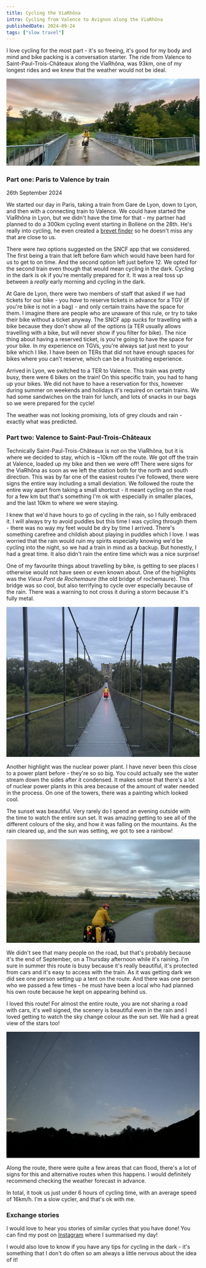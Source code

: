 ```yaml
---
title: Cycling the ViaRhôna
intro: Cycling from Valence to Avignon along the ViaRhôna
publishedDate: 2024-09-24
tags: ["slow travel"]
---
```


I love cycling for the most part - it's so freeing, it's good for my body and mind and bike packing is a conversation starter. The ride from Valence to Saint-Paul-Trois-Châteaux along the ViaRhôna, was 93km, one of my longest rides and we knew that the weather would not be ideal.

![me cycling with the sunset behind](./images/riding-into-sunset.jpeg)

### Part one: Paris to Valence by train

26th September 2024

We started our day in Paris, taking a train from Gare de Lyon, down to Lyon, and then with a connecting train to Valence. We could have started the ViaRhôna in Lyon, but we didn't have the time for that - my partner had planned to do a 300km cycling event starting in Bollène on the 28th. He's really into cycling, he even created a [brevet finder](https://haroen.me/brevet-finder/) so he doesn't miss any that are close to us.

There were _two_ options suggested on the SNCF app that we considered. The first being a train that left before 6am which would have been hard for us to get to on time. And the second option left just before 12. We opted for the second train even though that would mean cycling in the dark. Cycling in the dark is ok if you're mentally prepared for it. It was a real toss up between a _really_ early morning and cycling in the dark.

At Gare de Lyon, there were two members of staff that asked if we had tickets for our bike - you _have_ to reserve tickets in advance for a TGV (if you're bike is not in a bag) - and only certain trains have the space for them. I imagine there are people who are unaware of this rule, or try to take their bike without a ticket anyway. The SNCF app _sucks_ for travelling with a bike because they don't show all of the options (a TER usually allows travelling with a bike, but will never show if you filter for bike). The nice thing about having a reserved ticket, is you're going to have the space for your bike. In my experience on TGVs, you're always sat just next to your bike which I like. I have been on TERs that did not have enough spaces for bikes where you can't reserve, which can be a frustrating experience.

Arrived in Lyon, we switched to a TER to Valence. This train was pretty busy, there were 6 bikes on the train! On this specific train, you had to hang up your bikes. We did not have to have a reservation for this, however during summer on weekends and holidays it's required on certain trains. We had some sandwiches on the train for lunch, and lots of snacks in our bags so we were prepared for the cycle!

The weather was not looking promising, lots of grey clouds and rain - exactly what was predicted.

### Part two: Valence to Saint-Paul-Trois-Châteaux

Technically Saint-Paul-Trois-Châteaux is not on the ViaRhôna, but it is where we decided to stay, which is ~10km off the route. We got off the train at Valence, loaded up my bike and then we were off! There were signs for the ViaRhôna as soon as we left the station both for the north and south direction. This was by far one of the easiest routes I've followed, there were signs the entire way including a small deviation. We followed the route the entire way apart from taking a small shortcut - it meant cycling on the road for a few km but that's something I'm ok with especially in smaller places, and the last 10km to where we were staying.

I knew that we'd have hours to go of cycling in the rain, so I fully embraced it. I will always try to avoid puddles but this time I was cycling through them - there was no way my feet would be dry by time I arrived. There's something carefree and childish about playing in puddles which I love. I was worried that the rain would ruin my spirits especially knowing we'd be cycling into the night, so we had a train in mind as a backup. But honestly, I had a great time. It also didn't rain the entire time which was a nice surprise!

One of my favourite things about travelling by bike, is getting to see places I otherwise would not have seen or even known about. One of the highlights was the _Vieux Pont de Rochemaure_ (the old bridge of rochemaure). This bridge was so cool, but also terrifying to cycle over especially because of the rain. There was a warning to not cross it during a storm because it's fully metal.

![vieux pont de rochemaure](./images/vieux-pont-de-rochemaure.jpeg)

Another highlight was the nuclear power plant. I have never been this close to a power plant before - they're so so big. You could actually see the water stream down the sides after it condensed. It makes sense that there's a lot of nuclear power plants in this area because of the amount of water needed in the process. On one of the towers, there was a painting which looked cool.

The sunset was beautiful. Very rarely do I spend an evening outside with the time to watch the entire sun set. It was amazing getting to see all of the different colours of the sky, and how it was falling on the mountains. As the rain cleared up, and the sun was setting, we got to see a rainbow! 

![a photo of me cycling, with the sunset and a rainbow](./images/sunset-with-rainbow.jpeg)

We didn't see that many people on the road, but that's probably because it's the end of September, on a Thursday afternoon while it's raining. I'm sure in summer this route is busy because it's really beautiful, it's protected from cars and it's easy to access with the train. As it was getting dark we did see one person setting up a tent on the route. And there was one person who we passed a few times - he must have been a local who had planned his own route because he kept on appearing behind us.

I loved this route! For almost the entire route, you are not sharing a road with cars, it's well signed, the scenery is beautiful even in the rain and I loved getting to watch the sky change colour as the sun set. We had a great view of the stars too!

![a view of the sky with lots of stars](./images/stars.jpeg)

Along the route, there were quite a few areas that can flood, there's a lot of signs for this and alternative routes when this happens. I would definitely recommend checking the weather forecast in advance.

In total, it took us just under 6 hours of cycling time, with an average speed of 16km/h. I'm a slow cycler, and that's ok with me.

### Exchange stories

I would love to hear you stories of similar cycles that you have done! You can find my post on [Instagram](https://www.instagram.com/p/DAafdqyNr9W/?img_index=1) where I summarised my day!

I would also love to know if you have any tips for cycling in the dark - it's something that I don't do often so am always a little nervous about the idea of it!